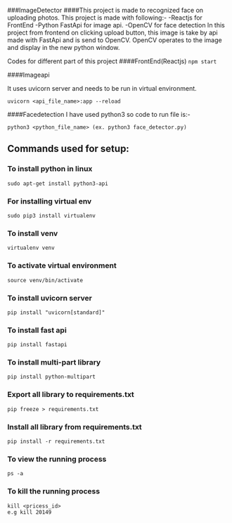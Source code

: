 ###ImageDetector
####This project is made to recognized face on uploading photos. This project is made with following:-
-Reactjs for FrontEnd
-Python FastApi for image api.
-OpenCV for face detection
In this project from frontend on clicking upload button, this image is take by api made with FastApi and is send to OpenCV. OpenCV operates to the image and display in the new python window.

Codes for different part of this project
####FrontEnd(Reactjs)
```npm start```

####Imageapi

It uses uvicorn server and needs to be run in virtual environment.
```
uvicorn <api_file_name>:app --reload
```
####Facedetection
I have used python3 so code to run file is:-
```
python3 <python_file_name> (ex. python3 face_detector.py)
```

## Commands used for setup:
### To install python in linux
```
sudo apt-get install python3-api
```
### For installing virtual env
```
sudo pip3 install virtualenv
```
### To install venv
```
virtualenv venv
```
### To activate virtual environment
```
source venv/bin/activate
```
### To install uvicorn server
```
pip install "uvicorn[standard]"
```
### To install fast api
```
pip install fastapi
```
### To install multi-part library
```
pip install python-multipart
```
### Export all library to requirements.txt
```
pip freeze > requirements.txt
```
### Install all library from requirements.txt
```
pip install -r requirements.txt
```

### To view the running process
```
ps -a
```

### To kill the running process
```
kill <pricess_id>
e.g kill 20149
```